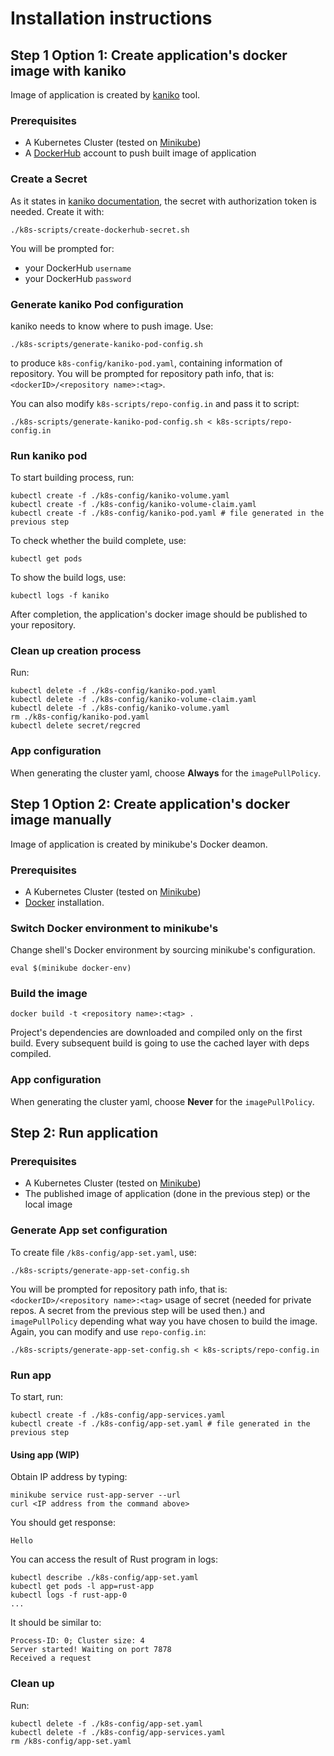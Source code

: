 # Installation instructions

## Step 1 Option 1: Create application's docker image with kaniko
Image of application is created by [kaniko](https://github.com/GoogleContainerTools/kaniko/) tool.

### Prerequisites
* A Kubernetes Cluster (tested on [Minikube](https://kubernetes.io/docs/setup/minikube/))
* A [DockerHub](https://hub.docker.com/) account to push built image of application

### Create a Secret
As it states in [kaniko documentation](https://github.com/GoogleContainerTools/kaniko/blob/master/docs/tutorial.md#create-a-secret-that-holds-your-authorization-token),
the secret with authorization token is needed. Create it with:

```shell script
./k8s-scripts/create-dockerhub-secret.sh
```

You will be prompted for:
* your DockerHub `username`
* your DockerHub `password`

### Generate kaniko Pod configuration
kaniko needs to know where to push image. Use:
```shell script
./k8s-scripts/generate-kaniko-pod-config.sh
```
to produce `k8s-config/kaniko-pod.yaml`, containing information of repository.
You will be prompted for repository path info, that is: `<dockerID>/<repository name>:<tag>`.

You can also modify `k8s-scripts/repo-config.in` and pass it to script:
```shell script
./k8s-scripts/generate-kaniko-pod-config.sh < k8s-scripts/repo-config.in
```

### Run kaniko pod
To start building process, run:
```shell script
kubectl create -f ./k8s-config/kaniko-volume.yaml
kubectl create -f ./k8s-config/kaniko-volume-claim.yaml
kubectl create -f ./k8s-config/kaniko-pod.yaml # file generated in the previous step
```

To check whether the build complete, use:
```shell script
kubectl get pods
```
To show the build logs, use:
```shell script
kubectl logs -f kaniko
```

After completion, the application's docker image should be published to your repository.

### Clean up creation process
Run:
```shell script
kubectl delete -f ./k8s-config/kaniko-pod.yaml
kubectl delete -f ./k8s-config/kaniko-volume-claim.yaml
kubectl delete -f ./k8s-config/kaniko-volume.yaml
rm ./k8s-config/kaniko-pod.yaml
kubectl delete secret/regcred
```

### App configuration

When generating the cluster yaml, choose **Always** for the `imagePullPolicy`.

## Step 1 Option 2: Create application's docker image manually
Image of application is created by minikube's Docker deamon.

### Prerequisites
* A Kubernetes Cluster (tested on [Minikube](https://kubernetes.io/docs/setup/minikube/))
* [Docker](https://hub.docker.com/) installation.

### Switch Docker environment to minikube's
Change shell's Docker environment by sourcing minikube's configuration.

```shell script
eval $(minikube docker-env)
```

### Build the image

```shell script
docker build -t <repository name>:<tag> .
```
Project's dependencies are downloaded and compiled only on the first build. Every subsequent build is going to use the cached layer with deps compiled.

### App configuration

When generating the cluster yaml, choose **Never** for the `imagePullPolicy`.

## Step 2: Run application

### Prerequisites
* A Kubernetes Cluster (tested on [Minikube](https://kubernetes.io/docs/setup/minikube/))
* The published image of application (done in the previous step) or the local image

### Generate App set configuration
To create file `/k8s-config/app-set.yaml`, use:
```shell script
./k8s-scripts/generate-app-set-config.sh
```

You will be prompted for repository path info, that is: `<dockerID>/<repository name>:<tag>` usage of secret (needed for private repos. A secret from the previous step will be used then.) and `imagePullPolicy` depending what way you have chosen to build the image.
Again, you can modify and use `repo-config.in`:
```shell script
./k8s-scripts/generate-app-set-config.sh < k8s-scripts/repo-config.in
```

### Run app
To start, run:
```shell script
kubectl create -f ./k8s-config/app-services.yaml
kubectl create -f ./k8s-config/app-set.yaml # file generated in the previous step
```

#### Using app (WIP)
Obtain IP address by typing:
```shell script
minikube service rust-app-server --url
curl <IP address from the command above> 
```
You should get response:
```
Hello
```

You can access the result of Rust program in logs:
```shell script
kubectl describe ./k8s-config/app-set.yaml
kubectl get pods -l app=rust-app
kubectl logs -f rust-app-0
...
```
It should be similar to:
```
Process-ID: 0; Cluster size: 4
Server started! Waiting on port 7878
Received a request
```

### Clean up 
Run:
```shell script
kubectl delete -f ./k8s-config/app-set.yaml
kubectl delete -f ./k8s-config/app-services.yaml
rm /k8s-config/app-set.yaml
```
